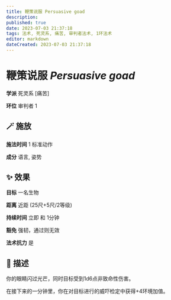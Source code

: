 ```yaml
---
title: 鞭策说服 Persuasive goad
description: 
published: true
date: 2023-07-03 21:37:18
tags: 法术, 死灵系, 痛苦, 审判者法术, 1环法术
editor: markdown
dateCreated: 2023-07-03 21:37:18
---
```


# **鞭策说服** *Persuasive goad*

**学派** 死灵系 \[痛苦\] 

**环位** 审判者 1

## 🪄 施放

**施法时间** 1 标准动作

**成分** 语言, 姿势

## ✨ 效果 

**目标** 一名生物 

**距离** 近距 (25尺+5尺/2等级)  

**持续时间** 立即 和 1分钟 

**豁免** 强韧，通过则无效

**法术抗力** 是

## 📖 描述

你的眼睛闪过光芒，同时目标受到1d6点非致命性伤害。

在接下来的一分钟里，你在对目标进行的威吓检定中获得+4环境加值。
    